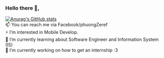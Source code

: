 ### Hello there 👋, </br>
[![Anurag's GitHub stats](https://github-readme-stats.vercel.app/api?username=KayabaZeref&theme=material-palenight&show_icons=true)](https://github.com/anuraghazra/github-readme-stats) </br>
📫 You can reach me via Facebook/phuongZeref </br>
⚡ I’m interested in Mobile Develop. </br>
🌱 I’m currently learning about Software Engineer and Information System (IS) </br>
🔭 I’m currently working on how to get an internship :3 </br>


<!--
**KayabaZeref/KayabaZeref** is a ✨ _special_ ✨ repository because its `README.md` (this file) appears on your GitHub profile.

Here are some ideas to get you started:

- 🔭 I’m currently working on ...
- 🌱 I’m currently learning ...
- 👯 I’m looking to collaborate on ...
- 🤔 I’m looking for help with ...
- 💬 Ask me about ...
- 📫 How to reach me: ...
- 😄 Pronouns: ...
- ⚡ Fun fact: ...
-->
